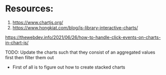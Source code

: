 # Resources:

1. https://www.chartjs.org/
2. https://www.hongkiat.com/blog/js-library-interactive-charts/

https://thewebdev.info/2021/06/26/how-to-handle-click-events-on-charts-in-chart-js/

TODO:
Update the charts such that they consist of an aggregated values first then filter them out

- First of all is to figure out how to create stacked charts
